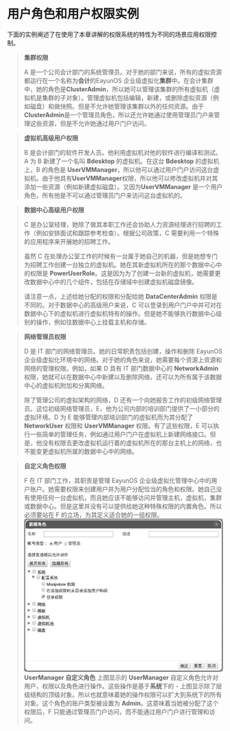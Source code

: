 # 用户角色和用户权限实例

下面的实例阐述了在使用了本章讲解的权限系统的特性为不同的场景应用权限控制。

> **集群权限**
>
> A 是一个公司会计部门的系统管理员。对于她的部门来说，所有的虚拟资源都运行在一个名称为**会计**的EayunOS 企业级虚拟化**集群**中。在会计集群中，她的角色是**ClusterAdmin**，所以她可以管理该集群的所有虚拟机（虚拟机是集群的子对象）。管理虚拟机包括编辑，新建，或删除虚拟资源（例如磁盘）和做快照。但是不允许她管理该集群以外的任何资源。由于**ClusterAdmin**是一个管理员角色，所以还允许她通过使用管理员门户来管理这些资源，但是不允许她通过用户门户访问。

> **虚拟机高级用户权限**
>
> B 是会计部门的软件开发人员。他利用虚拟机对他的软件进行编译和测试。A 为 B 新建了一个名叫 **Bdesktop** 的虚拟机。在这台 **Bdesktop** 的虚拟机上，B 的角色是 **UserVMManager**，所以他可以通过用户门户访问这台虚拟机。由于他具有**UserVMManager**权限，所以他可以修改虚拟机并对其添加一些资源（例如新建虚拟磁盘）。又因为**UserVMManager** 是一个用户角色，所有他是不可以通过管理员门户来访问这台虚拟机的。

> **数据中心高级用户权限**
>
> C 是办公室经理，她除了做其本职工作还会协助人力资源经理进行招聘的工作（例如安排面试和跟踪参考检查）。根据公司政策，C 需要利用一个特殊的应用程序来开展她的招聘工作。
>
> 虽然 C 在处理办公室工作的时候有一台属于她自己的机器，但是她想专门为招聘工作创建一台独立的虚拟机。她在其新虚拟机所在的那个数据中心中的权限是 **PowerUserRole**。这是因为为了创建一台新的虚拟机，她需要更改数据中心中的几个组件，包括在存储域中创建虚拟机磁盘镜像。
>
> 请注意一点，上述给她分配的权限和分配给她 **DataCenterAdmin** 权限是不同的。对于数据中心的高级用户来说，C 可以登录到用户门户中并可对在数据中心下的虚拟机进行虚拟机特有的操作。但是她不能够执行数据中心级别的操作，例如往数据中心上挂载主机和存储。

> **网络管理员权限**
>
> D 是 IT 部门的网络管理员。她的日常职责包括创建，操作和删除 EayunOS 企业级虚拟化环境中的网络。对于她的角色来说，她需要每个资源上资源和网络的管理权限。例如，如果 D 具有 IT 部门数据中心的 **NetworkAdmin** 权限，她就可以在数据中心中新建以及删除网络，还可以为所有属于该数据中心的虚拟机附加和分离网络。
>
> 除了管理公司的虚拟架构的网络，D 还有一个向她报告工作的初级网络管理员。这位初级网络管理员，E，他为公司内部的培训部门提供了一小部分的虚拟环境。D 为 E 能够管理内部培训部门的虚拟机而为其分配了 **NetworkUser** 权限和 **UserVMManager** 权限。有了这些权限，E 可以执行一些简单的管理任务，例如通过用户门户在虚拟机上新建网络接口。但是，他没有权限去更改虚拟机运行着的虚拟机所在的那台主机上的网络，也不能变更虚拟机所属的数据中心中的网络。

> **自定义角色权限**
>
> F 在 IT 部门工作，其职责是管理 EayunOS 企业级虚拟化管理中心中的用户账户。她需要权限来创建用户并为用户分配恰当的角色和权限。她自己没有使用任何一台虚拟机，而且她应该不能够访问并管理主机，虚拟机，集群或数据中心。但是这里并没有可以提供给她这种特殊权限的内置角色。所以必须要站在 F 的立场，为其定义适合她的一组权限。
![UserManager Custom Role](../images/UserManager_Custom_Role.png)
**UserManager 自定义角色**
上图显示的 **UserManager** 自定义角色允许对用户，权限以及角色进行操作。这些操作是基于**系统**下的 - 上图显示除了层级结构的顶级对象。所以也就意味着她的操作权限可以扩大到系统下的所有对象。这个角色的账户类型被设置为 **Admin**。这意味着当她被分配了这个权限后，F 只能通过管理员门户访问，而不能通过用户门户进行管理和访问。

